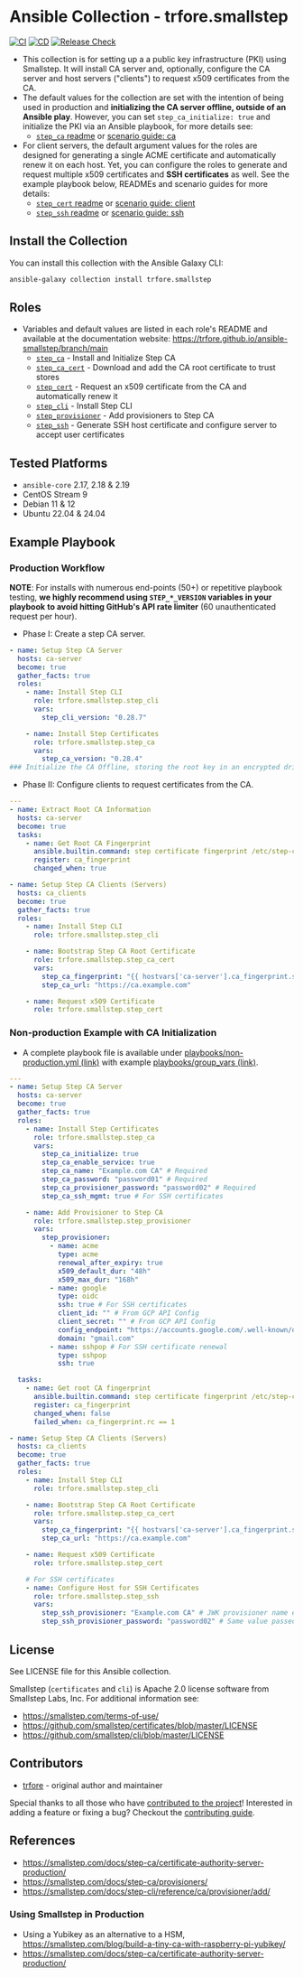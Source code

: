 # Ansible Collection - trfore.smallstep

[![CI](https://github.com/trfore/ansible-smallstep/actions/workflows/ci.yml/badge.svg?branch=main)](https://github.com/trfore/ansible-smallstep/actions/workflows/ci.yml)
[![CD](https://github.com/trfore/ansible-smallstep/actions/workflows/cd.yml/badge.svg)](https://github.com/trfore/ansible-smallstep/actions/workflows/cd.yml)
[![Release Check](https://github.com/trfore/ansible-smallstep/actions/workflows/step-release-check.yml/badge.svg)](https://github.com/trfore/ansible-smallstep/actions/workflows/step-release-check.yml)

- This collection is for setting up a a public key infrastructure (PKI) using Smallstep. It will install CA server and, optionally, configure the CA server and host servers ("clients") to request x509 certificates from the CA.
- The default values for the collection are set with the intention of being used in production and **initializing the CA server offline, outside of an Ansible play**. However, you can set `step_ca_initialize: true` and initialize the PKI via an Ansible playbook, for more details see:
  - [`step_ca` readme](https://github.com/trfore/ansible-smallstep/tree/main/roles/step_ca/README.md) or [scenario guide: ca](https://trfore.github.io/ansible-smallstep/branch/main/docsite/guide_ca_nonproduction.html)
- For client servers, the default argument values for the roles are designed for generating a single ACME certificate and automatically renew it on each host. Yet, you can configure the roles to generate and request multiple x509 certificates and **SSH certificates** as well. See the example playbook below, READMEs and scenario guides for more details:
  - [`step_cert` readme](https://github.com/trfore/ansible-smallstep/tree/main/roles/step_cert/README.md) or [scenario guide: client](https://trfore.github.io/ansible-smallstep/branch/main/docsite/guide_client.html)
  - [`step_ssh` readme](https://github.com/trfore/ansible-smallstep/tree/main/roles/step_ssh/README.md) or [scenario guide: ssh](https://trfore.github.io/ansible-smallstep/branch/main/docsite/guide_ssh.html)

## Install the Collection

You can install this collection with the Ansible Galaxy CLI:

```bash
ansible-galaxy collection install trfore.smallstep
```

## Roles

- Variables and default values are listed in each role's README and available at the documentation website: https://trfore.github.io/ansible-smallstep/branch/main
  - [`step_ca`](https://github.com/trfore/ansible-smallstep/tree/main/roles/step_ca) - Install and Initialize Step CA
  - [`step_ca_cert`](https://github.com/trfore/ansible-smallstep/tree/main/roles/step_ca_cert) - Download and add the CA root certificate to trust stores
  - [`step_cert`](https://github.com/trfore/ansible-smallstep/tree/main/roles/step_cert) - Request an x509 certificate from the CA and automatically renew it
  - [`step_cli`](https://github.com/trfore/ansible-smallstep/tree/main/roles/step_cli) - Install Step CLI
  - [`step_provisioner`](https://github.com/trfore/ansible-smallstep/tree/main/roles/step_provisioner) - Add provisioners to Step CA
  - [`step_ssh`](https://github.com/trfore/ansible-smallstep/tree/main/roles/step_ssh) - Generate SSH host certificate and configure server to accept user certificates

## Tested Platforms

- `ansible-core` 2.17, 2.18 & 2.19
- CentOS Stream 9
- Debian 11 & 12
- Ubuntu 22.04 & 24.04

## Example Playbook

### Production Workflow

**NOTE**: For installs with numerous end-points (50+) or repetitive playbook testing, **we highly recommend using `STEP_*_VERSION` variables in your playbook**
**to avoid hitting GitHub's API rate limiter** (60 unauthenticated request per hour).

- Phase I: Create a step CA server.

```yaml
- name: Setup Step CA Server
  hosts: ca-server
  become: true
  gather_facts: true
  roles:
    - name: Install Step CLI
      role: trfore.smallstep.step_cli
      vars:
        step_cli_version: "0.28.7"

    - name: Install Step Certificates
      role: trfore.smallstep.step_ca
      vars:
        step_ca_version: "0.28.4"
### Initialize the CA Offline, storing the root key in an encrypted drive ###
```

- Phase II: Configure clients to request certificates from the CA.

```yaml
---
- name: Extract Root CA Information
  hosts: ca-server
  become: true
  tasks:
    - name: Get Root CA Fingerprint
      ansible.builtin.command: step certificate fingerprint /etc/step-ca/certs/root_ca.crt
      register: ca_fingerprint
      changed_when: true

- name: Setup Step CA Clients (Servers)
  hosts: ca_clients
  become: true
  gather_facts: true
  roles:
    - name: Install Step CLI
      role: trfore.smallstep.step_cli

    - name: Bootstrap Step CA Root Certificate
      role: trfore.smallstep.step_ca_cert
      vars:
        step_ca_fingerprint: "{{ hostvars['ca-server'].ca_fingerprint.stdout }}"
        step_ca_url: "https://ca.example.com"

    - name: Request x509 Certificate
      role: trfore.smallstep.step_cert
```

### Non-production Example with CA Initialization

- A complete playbook file is available under [playbooks/non-production.yml (link)](https://github.com/trfore/ansible-smallstep/blob/main/playbooks/non-production.yml) with example [playbooks/group_vars (link)](https://github.com/trfore/ansible-smallstep/tree/main/playbooks/group_vars).

```yaml
---
- name: Setup Step CA Server
  hosts: ca-server
  become: true
  gather_facts: true
  roles:
    - name: Install Step Certificates
      role: trfore.smallstep.step_ca
      vars:
        step_ca_initialize: true
        step_ca_enable_service: true
        step_ca_name: "Example.com CA" # Required
        step_ca_password: "password01" # Required
        step_ca_provisioner_password: "password02" # Required
        step_ca_ssh_mgmt: true # For SSH certificates

    - name: Add Provisioner to Step CA
      role: trfore.smallstep.step_provisioner
      vars:
        step_provisioner:
          - name: acme
            type: acme
            renewal_after_expiry: true
            x509_default_dur: "48h"
            x509_max_dur: "168h"
          - name: google
            type: oidc
            ssh: true # For SSH certificates
            client_id: "" # From GCP API Config
            client_secret: "" # From GCP API Config
            config_endpoint: "https://accounts.google.com/.well-known/openid-configuration"
            domain: "gmail.com"
          - name: sshpop # For SSH certificate renewal
            type: sshpop
            ssh: true

  tasks:
    - name: Get root CA fingerprint
      ansible.builtin.command: step certificate fingerprint /etc/step-ca/certs/root_ca.crt
      register: ca_fingerprint
      changed_when: false
      failed_when: ca_fingerprint.rc == 1

- name: Setup Step CA Clients (Servers)
  hosts: ca_clients
  become: true
  gather_facts: true
  roles:
    - name: Install Step CLI
      role: trfore.smallstep.step_cli

    - name: Bootstrap Step CA Root Certificate
      role: trfore.smallstep.step_ca_cert
      vars:
        step_ca_fingerprint: "{{ hostvars['ca-server'].ca_fingerprint.stdout }}"
        step_ca_url: "https://ca.example.com"

    - name: Request x509 Certificate
      role: trfore.smallstep.step_cert

    # For SSH certificates
    - name: Configure Host for SSH Certificates
      role: trfore.smallstep.step_ssh
      vars:
        step_ssh_provisioner: "Example.com CA" # JWK provisioner name extracted from 'Example.com CA'
        step_ssh_provisioner_password: "password02" # Same value passed to 'step_provisioner_password', see 'step_ssh' README for details.
```

## License

See LICENSE file for this Ansible collection.

Smallstep (`certificates` and `cli`) is Apache 2.0 license software from Smallstep Labs, Inc. For additional information see:

- https://smallstep.com/terms-of-use/
- https://github.com/smallstep/certificates/blob/master/LICENSE
- https://github.com/smallstep/cli/blob/master/LICENSE

## Contributors

- [trfore](https://github.com/trfore) - original author and maintainer

Special thanks to all those who have [contributed to the project](https://github.com/trfore/ansible-smallstep/graphs/contributors)!
Interested in adding a feature or fixing a bug? Checkout the [contributing guide](CONTRIBUTING.md).

## References

- https://smallstep.com/docs/step-ca/certificate-authority-server-production/
- https://smallstep.com/docs/step-ca/provisioners/
- https://smallstep.com/docs/step-cli/reference/ca/provisioner/add/

### Using Smallstep in Production

- Using a Yubikey as an alternative to a HSM, https://smallstep.com/blog/build-a-tiny-ca-with-raspberry-pi-yubikey/
- https://smallstep.com/docs/step-ca/certificate-authority-server-production/

